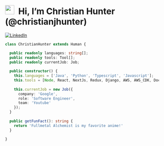 # <img src="https://media.giphy.com/media/ObNTw8Uzwy6KQ/giphy.gif" width="30px">&nbsp; Hi, I’m Christian Hunter (@christianjhunter)

<a href="https://www.linkedin.com/in/christianjhunter/"><img src="https://img.shields.io/badge/linkedin-%230077B5.svg?&style=for-the-badge&logo=linkedin&logoColor=white" alt="LinkedIn" /></a>&nbsp;

```typescript
class ChristianHunter extends Human {

  public readonly languages: string[];
  public readonly tools: Tool[];
  public readonly currentJob: Job;
  
  public constructor() {
    this.languages = ['Java', 'Python', 'Typescript', 'Javascript'];
    this.tools = [Node, React, NextJs, Redux, Django, AWS, AWS_CDK, Docker];
    
    this.currentJob = new Job({
      company: 'Google',
      role: 'Software Engineer',
      team: 'Youtube'
    }); 
  }
    
  public getFunFact(): string {
    return 'Fullmetal Alchemist is my favorite anime!'
  }
  
}
```

<!---
christianjhunter/christianjhunter is a ✨ special ✨ repository because its `README.md` (this file) appears on your GitHub profile.
You can click the Preview link to take a look at your changes.
--->
